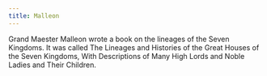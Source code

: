 ```yaml
---
title: Malleon
---
```


Grand Maester Malleon wrote a book on the lineages of the Seven Kingdoms. It was called The Lineages and Histories of the Great Houses of the Seven Kingdoms, With Descriptions of Many High Lords and Noble Ladies and Their Children. 


